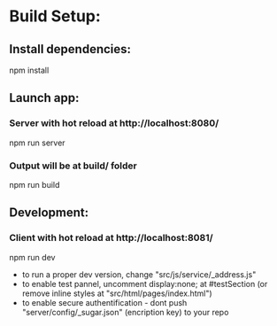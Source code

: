 # Build Setup:
## Install dependencies:
npm install

## Launch app:
### Server with hot reload at http://localhost:8080/
npm run server
### Output will be at build/ folder
npm run build

## Development:
### Client with hot reload at http://localhost:8081/
npm run dev

- to run a proper dev version, change "src/js/service/_address.js"
- to enable test pannel, uncomment display:none; at #testSection (or remove inline styles at "src/html/pages/index.html")
- to enable secure authentification - dont push "server/config/_sugar.json" (encription key) to your repo

```
